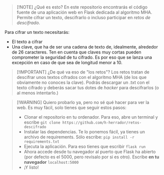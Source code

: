 >[!NOTE] ¿Qué es esto?
>En este repositorio encontrarás el código fuente de una aplicación web en Flask dedicada al algoritmo MHA. Permite cifrar un texto, descifrarlo o incluso participar en *retos de descifrado*.

Para cifrar un texto necesitarás:
- El texto a cifrar
- Una clave, que ha de ser una cadena de texto de, idealmente, alrededor de 26 caracteres. Ten en cuenta que claves muy cortas pueden comprometer la seguridad de tu cifrado. Es por eso que se lanza una excepción en caso de que sea de longitud menor a 10.

>[!IMPORTANT] ¿De qué va eso de "los retos"?
>Los retos tratan de descifrar unos textos cifrados con el algoritmo MHA (de los que obviamente no conoces la clave). Podrás descargar un .txt con el texto cifrado y deberás sacar tus dotes de *hacker* para descifrarlos (o al menos intentarlo.)

>[!WARNING] Quiero probarlo ya, pero no sé qué hacer para ver la web.
>Es muy fácil, solo tienes que seguir estos pasos:
>- Clonar el repositorio en tu ordenador. Para eso, abre un terminal y escribe ```git clone https://github.com/h-herrador/retos-descifrado```
>- Instalar las dependencias. Te lo ponemos fácil, ya tienes un archivo de requirements. Sólo escribe: ```pip install -r requirements.txt```
>- Ejecuta la aplicación. Para eso tienes que escribir ```flask run```
>- Ahora accede desde tu navegador al puerto que Flask ha abierto (por defecto es el 5000, pero revísalo por si es otro). Escribe **en tu navegador** ```localhost:5000```
>- ¡Y listo!

